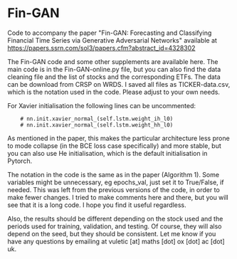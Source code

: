 # Fin-GAN
Code to accompany the paper "Fin-GAN: Forecasting and Classifying Financial Time Series via Generative Adversarial Networks" available at https://papers.ssrn.com/sol3/papers.cfm?abstract_id=4328302 

The Fin-GAN code and some other supplements are available here. The main code is in the Fin-GAN-online.py file, but you can also find the data cleaning file and the list of stocks and the corresponding ETFs. The data can be download from CRSP on WRDS. I saved all files as TICKER-data.csv, which is the notation used in the code. Please adjust to your own needs.

For Xavier initialisation the following lines can be uncommented:

        # nn.init.xavier_normal_(self.lstm.weight_ih_l0)
        # nn.init.xavier_normal_(self.lstm.weight_hh_l0)

As mentioned in the paper, this makes the particular architecture less prone to mode collapse (in the BCE loss case specifically) and more stable, but you can also use He initialisation, which is the default initialisation in Pytorch. 

The notation in the code is the same as in the paper (Algorithm 1). Some variables might be unnecessary, eg epochs_val, just set it to True/False, if needed. This was left from the previous versions of the code, in order to make fewer changes. I tried to make comments here and there, but you will see that it is a long code. I hope you find it useful regardless.

Also, the results should be different depending on the stock used and the periods used for training, validation, and testing. Of course, they will also depend on the seed, but they should be consistent. Let me know if you have any questions by emailing at vuletic [at] maths [dot] ox [dot] ac [dot] uk.
